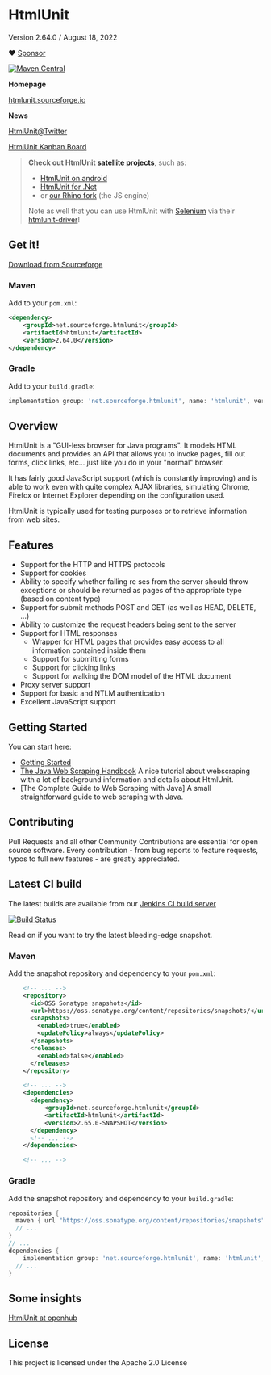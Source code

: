 # HtmlUnit

Version 2.64.0 / August 18, 2022

:heart: [Sponsor](https://github.com/sponsors/rbri)

[![Maven Central](https://maven-badges.herokuapp.com/maven-central/net.sourceforge.htmlunit/htmlunit/badge.svg)](https://maven-badges.herokuapp.com/maven-central/net.sourceforge.htmlunit/htmlunit)

**Homepage**

[htmlunit.sourceforge.io][4]

**News**

[HtmlUnit@Twitter][3]

[HtmlUnit Kanban Board][6]

> **Check out HtmlUnit [satellite projects](https://github.com/orgs/HtmlUnit/repositories)**,
such as:
> * [HtmlUnit on android](https://github.com/HtmlUnit/htmlunit-android)
> * [HtmlUnit for .Net](https://github.com/HtmlUnit/NHtmlUnit)
> * or [our Rhino fork](https://github.com/HtmlUnit/htmlunit-rhino-fork) (the JS engine)
>
> Note as well that you can use HtmlUnit with [Selenium](https://www.selenium.dev/) via
> their [htmlunit-driver](https://github.com/SeleniumHQ/htmlunit-driver)!

## Get it!

[Download from Sourceforge][1]

### Maven

Add to your `pom.xml`:

```xml
<dependency>
    <groupId>net.sourceforge.htmlunit</groupId>
    <artifactId>htmlunit</artifactId>
    <version>2.64.0</version>
</dependency>
```

### Gradle

Add to your `build.gradle`:

```groovy
implementation group: 'net.sourceforge.htmlunit', name: 'htmlunit', version: '2.64.0'
```

## Overview
HtmlUnit is a "GUI-less browser for Java programs". It models HTML documents and provides an API that allows you to invoke pages, fill out forms, click links, etc... just like you do in your "normal" browser.

It has fairly good JavaScript support (which is constantly improving) and is able to work even with quite complex AJAX libraries, simulating Chrome, Firefox or Internet Explorer depending on the configuration used.

HtmlUnit is typically used for testing purposes or to retrieve information from web sites.

## Features
* Support for the HTTP and HTTPS protocols
* Support for cookies
* Ability to specify whether failing re
ses from the server should throw exceptions or should be returned as pages of the appropriate type (based on content type)
* Support for submit methods POST and GET (as well as HEAD, DELETE, ...)
* Ability to customize the request headers being sent to the server
* Support for HTML responses
  * Wrapper for HTML pages that provides easy access to all information contained inside them
  * Support for submitting forms
  * Support for clicking links
  * Support for walking the DOM model of the HTML document
* Proxy server support
* Support for basic and NTLM authentication
* Excellent JavaScript support

## Getting Started
You can start here: 
* [Getting Started][7]
* [The Java Web Scraping Handbook][8] A nice tutorial about webscraping with a lot of background information and details about HtmlUnit.
* [The Complete Guide to Web Scraping with Java] A small straightforward guide to web scraping with Java.

## Contributing
Pull Requests and all other Community Contributions are essential for open source software.
Every contribution - from bug reports to feature requests, typos to full new features - are greatly appreciated.

## Latest CI build
The latest builds are available from our
[Jenkins CI build server][2]

[![Build Status](https://jenkins.wetator.org/buildStatus/icon?job=HtmlUnit+-+Headless)](https://jenkins.wetator.org/job/HtmlUnit%20-%20Headless/)

Read on if you want to try the latest bleeding-edge snapshot.

### Maven

Add the snapshot repository and dependency to your `pom.xml`: 

```xml
    <!-- ... --> 
    <repository>
      <id>OSS Sonatype snapshots</id>
      <url>https://oss.sonatype.org/content/repositories/snapshots/</url>
      <snapshots>
        <enabled>true</enabled>
        <updatePolicy>always</updatePolicy>
      </snapshots>
      <releases>
        <enabled>false</enabled>
      </releases>
    </repository>

    <!-- ... -->
    <dependencies>
      <dependency>
          <groupId>net.sourceforge.htmlunit</groupId>
          <artifactId>htmlunit</artifactId>
          <version>2.65.0-SNAPSHOT</version>
      </dependency>
      <!-- ... -->
    </dependencies>

    <!-- ... -->
```
  
### Gradle

Add the snapshot repository and dependency to your `build.gradle`:

```groovy
repositories {
  maven { url "https://oss.sonatype.org/content/repositories/snapshots" }
  // ...
}
// ...
dependencies {
    implementation group: 'net.sourceforge.htmlunit', name: 'htmlunit', version: '2.64.0-SNAPSHOT'
  // ...
}
```

## Some insights
[HtmlUnit at openhub][5]

## License

This project is licensed under the Apache 2.0 License


[1]: https://sourceforge.net/projects/htmlunit/files/htmlunit/2.64.0/ "HtmlUnit on sourceforge"
[2]: https://jenkins.wetator.org/view/HtmlUnit/ "HtmlUnit CI"
[3]: https://twitter.com/HtmlUnit "https://twitter.com/HtmlUnit"
[4]: https://htmlunit.sourceforge.io/ "https://htmlunit.sourceforge.io/"
[5]: https://www.openhub.net/p/HtmlUnit "https://www.openhub.net/p/HtmlUnit"
[6]: https://github.com/HtmlUnit/htmlunit/projects/1 "https://github.com/HtmlUnit/htmlunit/projects/1"
[7]: https://htmlunit.sourceforge.io/gettingStarted.html
[8]: https://www.scrapingbee.com/java-webscraping-book/
[9]: https://www.webscrapingapi.com/java-web-scraping/